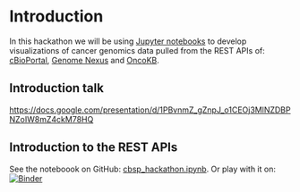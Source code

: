 # Introduction
In this hackathon we will be using [Jupyter notebooks](https://jupyter.org/) to
develop visualizations of cancer genomics data pulled from the REST APIs of:
[cBioPortal](https://www.cbioportal.org/), [Genome
Nexus](https://www.genomenexus.org/) and [OncoKB](https://www.oncokb.org/).

## Introduction talk
https://docs.google.com/presentation/d/1PBvnmZ_gZnpJ_o1CEOj3MlNZDBPNZoIW8mZ4ckM78HQ

## Introduction to the REST APIs
See the noteboook on GitHub: [cbsp_hackathon.ipynb](cbsp_hackathon.ipynb). Or
play with it on:
[![Binder](https://mybinder.org/badge_logo.svg)](https://mybinder.org/v2/gh/mskcc/cbsp-hackathon/master?filepath=0-introduction%2Fcbsp_hackathon.ipynb)
